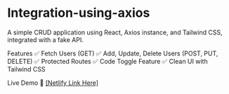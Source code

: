# Integration-using-axios
A simple CRUD application using React, Axios instance, and Tailwind CSS, integrated with a fake API.

Features
✅ Fetch Users (GET)
✅ Add, Update, Delete Users (POST, PUT, DELETE)
✅ Protected Routes
✅ Code Toggle Feature
✅ Clean UI with Tailwind CSS

Live Demo 🔗
[[Netlify Link Here]](https://warm-ganache-fae56c.netlify.app/)
